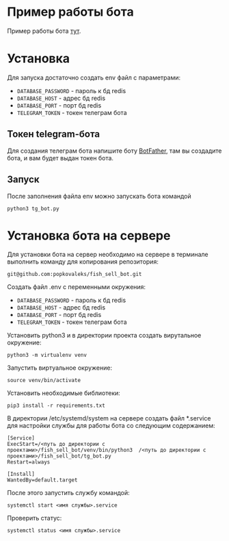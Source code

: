 # Пример работы бота
Пример работы бота [тут](https://t.me/fish_sell_bot).

# Установка
Для запуска достаточно создать env файл с параметрами:
- `DATABASE_PASSWORD` - пароль к бд redis
- `DATABASE_HOST` - адрес бд redis
- `DATABASE_PORT` - порт бд redis
- `TELEGRAM_TOKEN` - токен телеграм бота

## Токен telegram-бота
Для создания телеграм бота напишите боту [BotFather](https://t.me/BotFather), там вы создадите бота, и вам будет выдан токен бота.

## Запуск
После заполнения файла env можно запускать бота командой 
 ```
 python3 tg_bot.py
 ```

# Установка бота на сервере
Для установки бота на сервер необходимо на сервере в терминале выполнить команду для копирования репозитория:
```
git@github.com:popkovaleks/fish_sell_bot.git
```

Создать файл .env с переменными окружения:
- `DATABASE_PASSWORD` - пароль к бд redis
- `DATABASE_HOST` - адрес бд redis
- `DATABASE_PORT` - порт бд redis
- `TELEGRAM_TOKEN` - токен телеграм бота

Установить python3 и в директории проекта создать вирутальное окружение:
```
python3 -m virtualenv venv
```

Запустить виртуальное окружение:
```
source venv/bin/activate
```

Установить необходимые библиотеки:
```
pip3 install -r requirements.txt
```

В директории /etc/systemd/system на сервере создать файл *.service для настройки службы для работы бота со следующим содержанием:
```
[Service]
ExecStart=/<путь до директории с проектами>/fish_sell_bot/venv/bin/python3  /<путь до директории с проектами>/fish_sell_bot/tg_bot.py
Restart=always

[Install]
WantedBy=default.target
```

После этого запустить службу командой:
```
systemctl start <имя службы>.service
```

Проверить статус:
```
systemctl status <имя службы>.service
```
